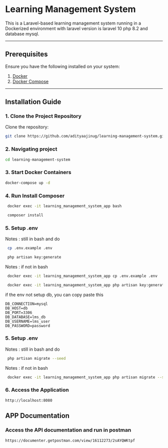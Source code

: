 # Learning Management System

This is a Laravel-based learning management system running in a Dockerized environment with laravel version is laravel 10 php 8.2 and database mysql.

---

## Prerequisites

Ensure you have the following installed on your system:

1. [Docker](https://www.docker.com/get-started)
2. [Docker Compose](https://docs.docker.com/compose/)

---

## Installation Guide

### 1. Clone the Project Repository
 Clone the repository:
   ```bash
   git clone https://github.com/adityaajinug/learning-management-system.git
   ```

### 2. Navigating project
   
   ```bash
   cd learning-management-system
   ```
### 3. Start Docker Containers
  
   ```bash
   docker-compose up -d
   ```
### 4. Run Install Composer 
  ```bash
   docker exec -it learning_management_system_app bash
   ```
  ```bash
   composer install
   ```
### 5. Setup .env 
Notes : still in bash and do
  ```bash
   cp .env.example .env

   php artisan key:generate
   ```
Notes : if not in bash
  ```bash
   docker exec -it learning_management_system_app cp .env.example .env

   docker exec -it learning_management_system_app php artisan key:generate

   ```
if the env not setup db, you can copy paste this
```
DB_CONNECTION=mysql
DB_HOST=db
DB_PORT=3306
DB_DATABASE=lms_db
DB_USERNAME=lms_user
DB_PASSWORD=password
```
### 5. Setup .env 
Notes : still in bash and do
  ```bash
   php artisan migrate --seed
   ```
Notes : if not in bash
  ```bash
   docker exec -it learning_management_system_app php artisan migrate --seed
   ```
### 6. Access the Application
```
http://localhost:8080
```

## APP Documentation

### Access the API documentation and run in postman

```url
https://documenter.getpostman.com/view/16112273/2sAYQWKtpf
```